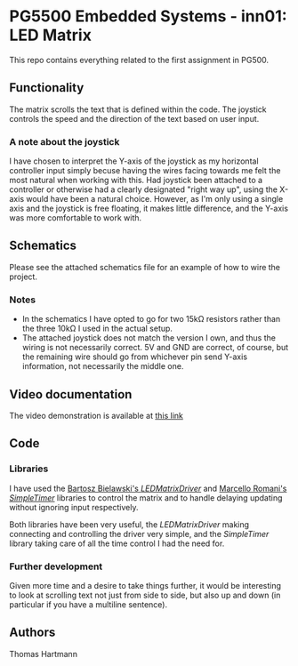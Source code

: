 # PG5500 Embedded Systems - inn01: LED Matrix

This repo contains everything related to the first assignment in PG500.

## Functionality

The matrix scrolls the text that is defined within the code. The joystick controls the speed and the direction of the text based on user input.

### A note about the joystick

I have chosen to interpret the Y-axis of the joystick as my horizontal controller input simply becuse having the wires facing towards me felt the most natural when working with this. Had joystick been attached to a controller or otherwise had a clearly designated "right way up", using the X-axis would have been a natural choice. However, as I'm only using a single axis and the joystick is free floating, it makes little difference, and the Y-axis was more comfortable to work with.

## Schematics

Please see the attached schematics file for an example of how to wire the project.

### Notes

- In the schematics I have opted to go for two 15kΩ resistors rather than the three 10kΩ I used in the actual setup.
- The attached joystick does not match the version I own, and thus the wiring is not necessarily correct. 5V and GND are correct, of course, but the remaining wire should go from whichever pin send Y-axis information, not necessarily the middle one.

## Video documentation

The video demonstration is available at [this link](http://youtube.com/probably_some_random_numbers)

## Code

### Libraries

I have used the [Bartosz Bielawski's *LEDMatrixDriver*](https://github.com/bartoszbielawski/LEDMatrixDriver) and [Marcello Romani's *SimpleTimer*](https://github.com/marcelloromani/Arduino-SimpleTimer/tree/master/SimpleTimer) libraries to control the matrix and to handle delaying updating without ignoring input respectively.

Both libraries have been very useful, the *LEDMatrixDriver* making connecting and controlling the driver very simple, and the *SimpleTimer* library taking care of all the time control I had the need for.

### Further development

Given more time and a desire to take things further, it would be interesting to look at scrolling text not just from side to side, but also up and down (in particular if you have a multiline sentence).

## Authors

Thomas Hartmann